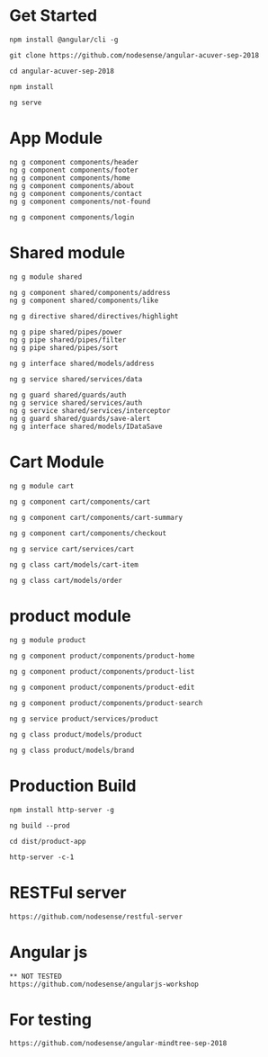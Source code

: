# Get Started
    npm install @angular/cli -g

    git clone https://github.com/nodesense/angular-acuver-sep-2018

    cd angular-acuver-sep-2018

    npm install

    ng serve
    
# App Module

    ng g component components/header
    ng g component components/footer
    ng g component components/home
    ng g component components/about
    ng g component components/contact
    ng g component components/not-found

    ng g component components/login


# Shared module

    ng g module shared

    ng g component shared/components/address
    ng g component shared/components/like

    ng g directive shared/directives/highlight

    ng g pipe shared/pipes/power
    ng g pipe shared/pipes/filter
    ng g pipe shared/pipes/sort

    ng g interface shared/models/address

    ng g service shared/services/data

    ng g guard shared/guards/auth
    ng g service shared/services/auth
    ng g service shared/services/interceptor
    ng g guard shared/guards/save-alert
    ng g interface shared/models/IDataSave

# Cart Module

    ng g module cart

    ng g component cart/components/cart

    ng g component cart/components/cart-summary

    ng g component cart/components/checkout

    ng g service cart/services/cart

    ng g class cart/models/cart-item

    ng g class cart/models/order
    

# product module

    ng g module product

    ng g component product/components/product-home

    ng g component product/components/product-list

    ng g component product/components/product-edit

    ng g component product/components/product-search

    ng g service product/services/product

    ng g class product/models/product

    ng g class product/models/brand

    

# Production Build
    npm install http-server -g

    ng build --prod

    cd dist/product-app

    http-server -c-1 

# RESTFul server

    https://github.com/nodesense/restful-server

# Angular js
    ** NOT TESTED
    https://github.com/nodesense/angularjs-workshop
    

# For testing

    https://github.com/nodesense/angular-mindtree-sep-2018